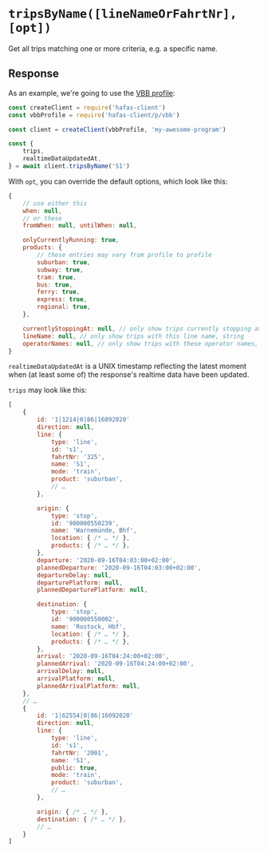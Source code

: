 # `tripsByName([lineNameOrFahrtNr], [opt])`

Get all trips matching one or more criteria, e.g. a specific name.

## Response

As an example, we're going to use the [VBB profile](../p/vbb):

```js
const createClient = require('hafas-client')
const vbbProfile = require('hafas-client/p/vbb')

const client = createClient(vbbProfile, 'my-awesome-program')

const {
	trips,
	realtimeDataUpdatedAt,
} = await client.tripsByName('S1')
```

With `opt`, you can override the default options, which look like this:

```js
{
	// use either this
	when: null,
	// or these
	fromWhen: null, untilWhen: null,

	onlyCurrentlyRunning: true,
	products: {
		// these entries may vary from profile to profile
		suburban: true,
		subway: true,
		tram: true,
		bus: true,
		ferry: true,
		express: true,
		regional: true,
	},

	currentlyStoppingAt: null, // only show trips currently stopping at a stop/station, string
	lineName: null, // only show trips with this line name, string
	operatorNames: null, // only show trips with these operator names, array of strings
}
```

`realtimeDataUpdatedAt` is a UNIX timestamp reflecting the latest moment when (at least some of) the response's realtime data have been updated.

`trips` may look like this:

```js
[
	{
		id: '1|1214|0|86|16092020'
		direction: null,
		line: {
			type: 'line',
			id: 's1',
			fahrtNr: '325',
			name: 'S1',
			mode: 'train',
			product: 'suburban',
			// …
		},

		origin: {
			type: 'stop',
			id: '900000550239',
			name: 'Warnemünde, Bhf',
			location: { /* … */ },
			products: { /* … */ },
		},
		departure: '2020-09-16T04:03:00+02:00',
		plannedDeparture: '2020-09-16T04:03:00+02:00',
		departureDelay: null,
		departurePlatform: null,
		plannedDeparturePlatform: null,

		destination: {
			type: 'stop',
			id: '900000550002',
			name: 'Rostock, Hbf',
			location: { /* … */ },
			products: { /* … */ },
		},
		arrival: '2020-09-16T04:24:00+02:00',
		plannedArrival: '2020-09-16T04:24:00+02:00',
		arrivalDelay: null,
		arrivalPlatform: null,
		plannedArrivalPlatform: null,
	},
	// …
	{
		id: '1|62554|0|86|16092020'
		direction: null,
		line: {
			type: 'line',
			id: 's1',
			fahrtNr: '2001',
			name: 'S1',
			public: true,
			mode: 'train',
			product: 'suburban',
			// …
		},

		origin: { /* … */ },
		destination: { /* … */ },
		// …
	}
]
```
